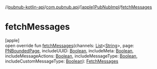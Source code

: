 //[pubnub-kotlin-api](../../../index.md)/[com.pubnub.api](../index.md)/[[apple]PubNubImpl](index.md)/[fetchMessages](fetch-messages.md)

# fetchMessages

[apple]\
open override fun [fetchMessages](fetch-messages.md)(channels: [List](https://kotlinlang.org/api/latest/jvm/stdlib/kotlin-stdlib/kotlin.collections/-list/index.html)&lt;[String](https://kotlinlang.org/api/latest/jvm/stdlib/kotlin-stdlib/kotlin/-string/index.html)&gt;, page: [PNBoundedPage](../../../../../pubnub-kotlin/pubnub-kotlin-core-api/pubnub-kotlin-core-api/com.pubnub.api.models.consumer/-p-n-bounded-page/index.md), includeUUID: [Boolean](https://kotlinlang.org/api/latest/jvm/stdlib/kotlin-stdlib/kotlin/-boolean/index.html), includeMeta: [Boolean](https://kotlinlang.org/api/latest/jvm/stdlib/kotlin-stdlib/kotlin/-boolean/index.html), includeMessageActions: [Boolean](https://kotlinlang.org/api/latest/jvm/stdlib/kotlin-stdlib/kotlin/-boolean/index.html), includeMessageType: [Boolean](https://kotlinlang.org/api/latest/jvm/stdlib/kotlin-stdlib/kotlin/-boolean/index.html), includeCustomMessageType: [Boolean](https://kotlinlang.org/api/latest/jvm/stdlib/kotlin-stdlib/kotlin/-boolean/index.html)): [FetchMessages](../../com.pubnub.api.endpoints/-fetch-messages/index.md)
